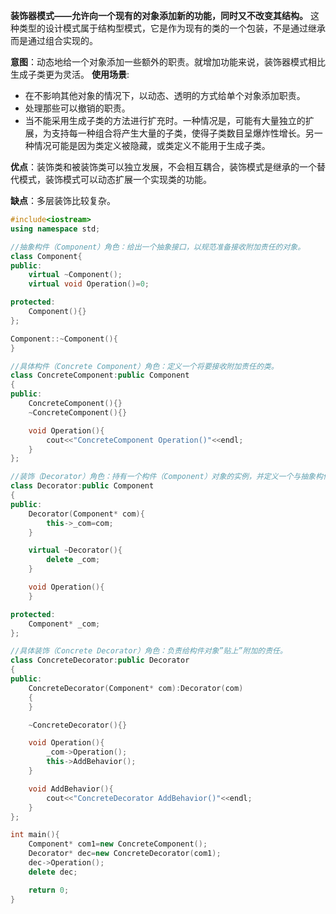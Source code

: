 **装饰器模式——允许向一个现有的对象添加新的功能，同时又不改变其结构。** 这种类型的设计模式属于结构型模式，它是作为现有的类的一个包装，不是通过继承而是通过组合实现的。

**意图**：动态地给一个对象添加一些额外的职责。就增加功能来说，装饰器模式相比生成子类更为灵活。
**使用场景**:

- 在不影响其他对象的情况下，以动态、透明的方式给单个对象添加职责。
- 处理那些可以撤销的职责。
- 当不能采用生成子类的方法进行扩充时。一种情况是，可能有大量独立的扩展，为支持每一种组合将产生大量的子类，使得子类数目呈爆炸性增长。另一种情况可能是因为类定义被隐藏，或类定义不能用于生成子类。

**优点**：装饰类和被装饰类可以独立发展，不会相互耦合，装饰模式是继承的一个替代模式，装饰模式可以动态扩展一个实现类的功能。

**缺点**：多层装饰比较复杂。

```c++
#include<iostream>
using namespace std;

//抽象构件（Component）角色：给出一个抽象接口，以规范准备接收附加责任的对象。
class Component{
public:
    virtual ~Component();
    virtual void Operation()=0;

protected:
    Component(){}
};

Component::~Component(){
}

//具体构件（Concrete Component）角色：定义一个将要接收附加责任的类。
class ConcreteComponent:public Component
{
public:
    ConcreteComponent(){}
    ~ConcreteComponent(){}

    void Operation(){
        cout<<"ConcreteComponent Operation()"<<endl;
    }
};

//装饰（Decorator）角色：持有一个构件（Component）对象的实例，并定义一个与抽象构件接口一致的接口。
class Decorator:public Component
{
public:
    Decorator(Component* com){
        this->_com=com;
    }

    virtual ~Decorator(){
        delete _com;
    }

    void Operation(){
    }

protected:
    Component* _com;
};

//具体装饰（Concrete Decorator）角色：负责给构件对象”贴上”附加的责任。
class ConcreteDecorator:public Decorator
{
public:
    ConcreteDecorator(Component* com):Decorator(com)
    {
    }

    ~ConcreteDecorator(){}

    void Operation(){
        _com->Operation();
        this->AddBehavior();
    }

    void AddBehavior(){
        cout<<"ConcreteDecorator AddBehavior()"<<endl;
    }
};

int main(){
    Component* com1=new ConcreteComponent();
    Decorator* dec=new ConcreteDecorator(com1);
    dec->Operation();
    delete dec;

    return 0;
}
```